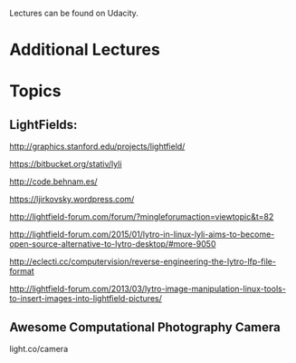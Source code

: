 Lectures can be found on Udacity.

# Additional Lectures

# Topics

## LightFields:
http://graphics.stanford.edu/projects/lightfield/

https://bitbucket.org/stativ/lyli

http://code.behnam.es/

https://ljirkovsky.wordpress.com/

http://lightfield-forum.com/forum/?mingleforumaction=viewtopic&t=82

http://lightfield-forum.com/2015/01/lytro-in-linux-lyli-aims-to-become-open-source-alternative-to-lytro-desktop/#more-9050

http://eclecti.cc/computervision/reverse-engineering-the-lytro-lfp-file-format

http://lightfield-forum.com/2013/03/lytro-image-manipulation-linux-tools-to-insert-images-into-lightfield-pictures/


## Awesome Computational Photography Camera

light.co/camera
